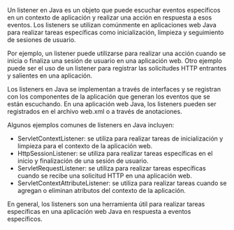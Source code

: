 Un listener en Java es un objeto que puede escuchar eventos específicos en un contexto de aplicación y realizar una acción en respuesta a esos eventos. Los listeners se utilizan comúnmente en aplicaciones web Java para realizar tareas específicas como inicialización, limpieza y seguimiento de sesiones de usuario.

Por ejemplo, un listener puede utilizarse para realizar una acción cuando se inicia o finaliza una sesión de usuario en una aplicación web. Otro ejemplo puede ser el uso de un listener para registrar las solicitudes HTTP entrantes y salientes en una aplicación.

Los listeners en Java se implementan a través de interfaces y se registran con los componentes de la aplicación que generan los eventos que se están escuchando. En una aplicación web Java, los listeners pueden ser registrados en el archivo web.xml o a través de anotaciones.

Algunos ejemplos comunes de listeners en Java incluyen:

-   ServletContextListener: se utiliza para realizar tareas de inicialización y limpieza para el contexto de la aplicación web.
-   HttpSessionListener: se utiliza para realizar tareas específicas en el inicio y finalización de una sesión de usuario.
-   ServletRequestListener: se utiliza para realizar tareas específicas cuando se recibe una solicitud HTTP en una aplicación web.
-   ServletContextAttributeListener: se utiliza para realizar tareas cuando se agregan o eliminan atributos del contexto de la aplicación.

En general, los listeners son una herramienta útil para realizar tareas específicas en una aplicación web Java en respuesta a eventos específicos.